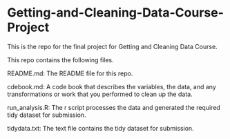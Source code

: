 Getting-and-Cleaning-Data-Course-Project
========================================

This is the repo for the final project for Getting and Cleaning Data Course.

This repo contains the following files. 

README.md: The README file for this repo. 

cdebook.md: A code book that describes the variables, the data, and any transformations or work that you performed to clean up the data.

run_analysis.R: The r script processes the data and generated the required tidy dataset for submission. 

tidydata.txt: The text file contains the tidy dataset for submission. 
